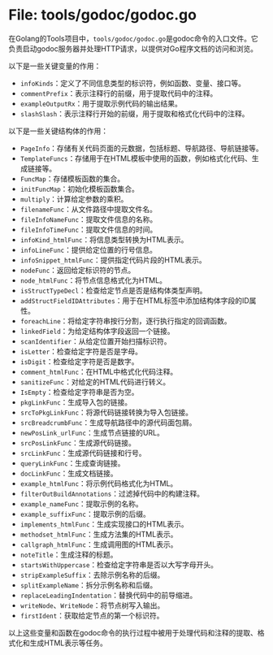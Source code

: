 # File: tools/godoc/godoc.go

在Golang的Tools项目中，`tools/godoc/godoc.go`是godoc命令的入口文件。它负责启动godoc服务器并处理HTTP请求，以提供对Go程序文档的访问和浏览。

以下是一些关键变量的作用：

- `infoKinds`：定义了不同信息类型的标识符，例如函数、变量、接口等。
- `commentPrefix`：表示注释行的前缀，用于提取代码中的注释。
- `exampleOutputRx`：用于提取示例代码的输出结果。
- `slashSlash`：表示注释行开始的前缀，用于提取和格式化代码中的注释。

以下是一些关键结构体的作用：

- `PageInfo`：存储有关代码页面的元数据，包括标题、导航路径、导航链接等。
- `TemplateFuncs`：存储用于在HTML模板中使用的函数，例如格式化代码、生成链接等。
- `FuncMap`：存储模板函数的集合。
- `initFuncMap`：初始化模板函数集合。
- `multiply`：计算给定参数的乘积。
- `filenameFunc`：从文件路径中提取文件名。
- `fileInfoNameFunc`：提取文件信息的名称。
- `fileInfoTimeFunc`：提取文件信息的时间。
- `infoKind_htmlFunc`：将信息类型转换为HTML表示。
- `infoLineFunc`：提供给定位置的行号信息。
- `infoSnippet_htmlFunc`：提供指定代码片段的HTML表示。
- `nodeFunc`：返回给定标识符的节点。
- `node_htmlFunc`：将节点信息格式化为HTML。
- `isStructTypeDecl`：检查给定节点是否是结构体类型声明。
- `addStructFieldIDAttributes`：用于在HTML标签中添加结构体字段的ID属性。
- `foreachLine`：将给定字符串按行分割，逐行执行指定的回调函数。
- `linkedField`：为给定结构体字段返回一个链接。
- `scanIdentifier`：从给定位置开始扫描标识符。
- `isLetter`：检查给定字符是否是字母。
- `isDigit`：检查给定字符是否是数字。
- `comment_htmlFunc`：在HTML中格式化代码注释。
- `sanitizeFunc`：对给定的HTML代码进行转义。
- `IsEmpty`：检查给定字符串是否为空。
- `pkgLinkFunc`：生成导入包的链接。
- `srcToPkgLinkFunc`：将源代码链接转换为导入包链接。
- `srcBreadcrumbFunc`：生成导航路径中的源代码面包屑。
- `newPosLink_urlFunc`：生成节点链接的URL。
- `srcPosLinkFunc`：生成源代码链接。
- `srcLinkFunc`：生成源代码链接和行号。
- `queryLinkFunc`：生成查询链接。
- `docLinkFunc`：生成文档链接。
- `example_htmlFunc`：将示例代码格式化为HTML。
- `filterOutBuildAnnotations`：过滤掉代码中的构建注释。
- `example_nameFunc`：提取示例的名称。
- `example_suffixFunc`：提取示例的后缀。
- `implements_htmlFunc`：生成实现接口的HTML表示。
- `methodset_htmlFunc`：生成方法集的HTML表示。
- `callgraph_htmlFunc`：生成调用图的HTML表示。
- `noteTitle`：生成注释的标题。
- `startsWithUppercase`：检查给定字符串是否以大写字母开头。
- `stripExampleSuffix`：去除示例名称的后缀。
- `splitExampleName`：拆分示例名称和后缀。
- `replaceLeadingIndentation`：替换代码中的前导缩进。
- `writeNode`、`WriteNode`：将节点树写入输出。
- `firstIdent`：获取给定节点的第一个标识符。

以上这些变量和函数在godoc命令的执行过程中被用于处理代码和注释的提取、格式化和生成HTML表示等任务。

